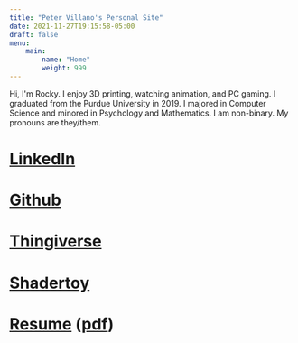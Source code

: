 ```yaml
---
title: "Peter Villano's Personal Site"
date: 2021-11-27T19:15:58-05:00
draft: false
menu:
    main:
        name: "Home"
        weight: 999
---
```


Hi, I'm Rocky. I enjoy 3D printing, watching animation, and PC gaming. I graduated from the Purdue University in 2019. I majored in Computer Science and minored in Psychology and Mathematics. I am non-binary. My pronouns are they/them.

# [LinkedIn](https://www.linkedin.com/in/pvillan/)

# [Github](https://github.com/pvillano)

# [Thingiverse](https://www.thingiverse.com/pvillano/designs)

# [Shadertoy](https://www.shadertoy.com/user/pvillano)

# [Resume](resume.html) ([pdf](peter-villano-resume.pdf))